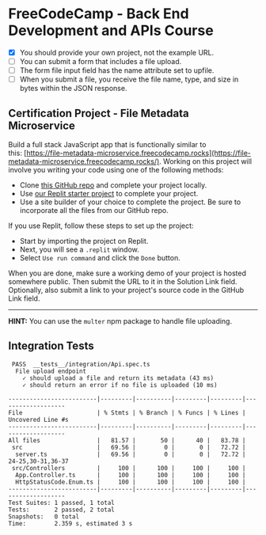 # FreeCodeCamp - Back End Development and APIs Course

- [x] You should provide your own project, not the example URL.
- [ ] You can submit a form that includes a file upload.
- [ ] The form file input field has the name attribute set to upfile.
- [ ] When you submit a file, you receive the file name, type, and size in bytes within the JSON response.

## Certification Project - File Metadata Microservice

Build a full stack JavaScript app that is functionally similar to this: [https://file-metadata-microservice.freecodecamp.rocks](https://file-metadata-microservice.freecodecamp.rocks/). Working on this project will involve you writing your code using one of the following methods:

- Clone [this GitHub repo](https://github.com/freeCodeCamp/boilerplate-project-filemetadata/) and complete your project locally.
- Use [our Replit starter project](https://replit.com/github/freeCodeCamp/boilerplate-project-filemetadata) to complete your project.
- Use a site builder of your choice to complete the project. Be sure to incorporate all the files from our GitHub repo.

If you use Replit, follow these steps to set up the project:

- Start by importing the project on Replit.
- Next, you will see a `.replit` window.
- Select `Use run command` and click the `Done` button.

When you are done, make sure a working demo of your project is hosted somewhere public. Then submit the URL to it in the Solution Link field. Optionally, also submit a link to your project's source code in the GitHub Link field.

---

**HINT:** You can use the `multer` npm package to handle file uploading.

## Integration Tests

```text
 PASS  __tests__/integration/Api.spec.ts
  File upload endpoint
    ✓ should upload a file and return its metadata (43 ms)
    ✓ should return an error if no file is uploaded (10 ms)

-------------------------|---------|----------|---------|---------|-------------------
File                     | % Stmts | % Branch | % Funcs | % Lines | Uncovered Line #s
-------------------------|---------|----------|---------|---------|-------------------
All files                |   81.57 |       50 |      40 |   83.78 |
 src                     |   69.56 |        0 |       0 |   72.72 |
  server.ts              |   69.56 |        0 |       0 |   72.72 | 24-25,30-31,36-37
 src/Controllers         |     100 |      100 |     100 |     100 |
  App.Controller.ts      |     100 |      100 |     100 |     100 |
  HttpStatusCode.Enum.ts |     100 |      100 |     100 |     100 |
-------------------------|---------|----------|---------|---------|-------------------
Test Suites: 1 passed, 1 total
Tests:       2 passed, 2 total
Snapshots:   0 total
Time:        2.359 s, estimated 3 s
```
